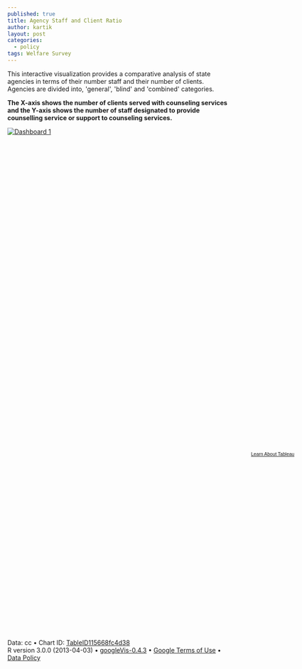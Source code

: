```yaml
---
published: true
title: Agency Staff and Client Ratio
author: kartik
layout: post
categories: 
  - policy
tags: Welfare Survey
---
```


This interactive visualization provides a comparative analysis of state agencies in terms of their number staff and their number of clients. Agencies are divided into, 'general', 'blind' and 'combined' categories.

**The X-axis shows the number of clients served with counseling services and the Y-axis shows the number of staff designated to provide counselling service or support to counseling services.**




<script type='text/javascript' src='http://public.tableausoftware.com/javascripts/api/viz_v1.js'></script><div class='tableauPlaceholder' style='width: 654px; height: 728px;'><noscript><a href='#'><img alt='Dashboard 1 ' src='http:&#47;&#47;public.tableausoftware.com&#47;static&#47;images&#47;Co&#47;CounselingStaff&#47;Dashboard1&#47;1_rss.png' style='border: none' /></a></noscript><object class='tableauViz' width='654' height='728' style='display:none;'><param name='host_url' value='http%3A%2F%2Fpublic.tableausoftware.com%2F' /> <param name='site_root' value='' /><param name='name' value='CounselingStaff&#47;Dashboard1' /><param name='tabs' value='no' /><param name='toolbar' value='yes' /><param name='static_image' value='http:&#47;&#47;public.tableausoftware.com&#47;static&#47;images&#47;Co&#47;CounselingStaff&#47;Dashboard1&#47;1.png' / > <param name='animate_transition' value='yes' /><param name='display_static_image' value='yes' /><param name='display_spinner' value='yes' /><param name='display_overlay' value='yes' /><param name='display_count' value='yes' /></object></div><div style='width:654px;height:22px;padding:0px 10px 0px 0px;color:black;font:normal 8pt verdana,helvetica,arial,sans-serif;'><div style='float:right; padding-right:8px;'><a href='http://www.tableausoftware.com/public/about-tableau-products?ref=http://public.tableausoftware.com/views/CounselingStaff/Dashboard1' target='_blank'>Learn About Tableau</a></div></div>
  


<script type="text/javascript">
 
// jsData 
function gvisDataTableID115668fc4d38 () {
  var data = new google.visualization.DataTable();
  var datajson =
[
 [
 "Alabama",
"Combined",
5429,
502 
],
[
 "Alaska",
"Combined",
2751,
76 
],
[
 "American Samoa",
"Combined",
217,
14 
],
[
 "Arizona",
"Combined",
15601,
291 
],
[
 "Arkansas",
"Blind",
937,
56 
],
[
 "California",
"Combined",
58329,
1300 
],
[
 "Colorado",
"Combined",
16414,
189 
],
[
 "Connecticut",
"Blind",
293,
21 
],
[
 "Connecticut",
"General",
6345,
130 
],
[
 "Delaware",
"Blind",
182,
9 
],
[
 "Delaware",
"General",
10358,
55 
],
[
 "District of Columbia",
"Combined",
283,
61 
],
[
 "Florida",
"Blind",
726,
168 
],
[
 "Florida",
"General",
53498,
696 
],
[
 "Georgia",
"Combined",
26170,
764 
],
[
 "Guam",
"Combined",
67,
13 
],
[
 "Hawaii",
"Combined",
1549,
65 
],
[
 "Idaho",
"Blind",
55,
28 
],
[
 "Idaho",
"General",
10033,
122 
],
[
 "Illinois",
"Combined",
28662,
448 
],
[
 "Indiana",
"Combined",
18063,
266 
],
[
 "Iowa",
"Blind",
253,
28 
],
[
 "Iowa",
"General",
32629,
194 
],
[
 "Kansas",
"Combined",
10861,
123 
],
[
 "Kentucky",
"General",
29311,
316 
],
[
 "Kentucky",
"Blind",
1334,
43 
],
[
 "Louisiana",
"Combined",
25937,
242 
],
[
 "Maine",
"General",
6187,
117 
],
[
 "Maine",
"Blind",
346,
25 
],
[
 "Maryland",
"Combined",
19950,
338 
],
[
 "Massachusetts",
"Blind",
1017,
89 
],
[
 "Massachusetts",
"General",
11712,
373 
],
[
 "Michigan",
"Blind",
1501,
78 
],
[
 "Michigan",
"General",
33648,
439 
],
[
 "Minnesota",
"General",
12172,
308 
],
[
 "Minnesota",
"Blind",
177,
43 
],
[
 "Mississippi",
"Combined",
18151,
462 
],
[
 "Missouri",
"General",
17340,
250 
],
[
 "Missouri",
"Blind",
1113,
74 
],
[
 "Montana",
"Combined",
5650,
80 
],
[
 "Nebraska",
"Blind",
520,
38 
],
[
 "Nebraska",
"General",
3426,
157 
],
[
 "Nevada",
"Combined",
5303,
101 
],
[
 "New Hampshire",
"Combined",
1707,
76 
],
[
 "New Jersey",
"Blind",
1508,
67 
],
[
 "New Jersey",
"General",
23916,
218 
],
[
 "New Mexico",
"Blind",
243,
40 
],
[
 "New Mexico",
"General",
7816,
117 
],
[
 "New York",
"Blind",
279,
85 
],
[
 "New York",
"General",
70559,
617 
],
[
 "North Carolina",
"Blind",
2773,
152 
],
[
 "North Carolina",
"General",
52708,
743 
],
[
 "North Dakota",
"Combined",
4785,
75 
],
[
 "Northern Marianas",
"Combined",
174,
7 
],
[
 "Ohio",
"Combined",
16361,
385 
],
[
 "Oklahoma",
"Combined",
17966,
319 
],
[
 "Oregon",
"Blind",
466,
41 
],
[
 "Oregon",
"General",
11854,
200 
],
[
 "Pennsylvania",
"Combined",
21179,
820 
],
[
 "Puerto Rico",
"Combined",
23901,
841 
],
[
 "Rhode Island",
"Combined",
6192,
59 
],
[
 "South Carolina",
"Blind",
532,
84 
],
[
 "South Carolina",
"General",
13556,
713 
],
[
 "South Dakota",
"Blind",
486,
13 
],
[
 "South Dakota",
"General",
4522,
58 
],
[
 "Tennessee",
"Combined",
14440,
523 
],
[
 "Texas",
"Blind",
7851,
364 
],
[
 "Texas",
"General",
56961,
1109 
],
[
 "Utah",
"Combined",
8281,
242 
],
[
 "Vermont",
"Blind",
194,
9 
],
[
 "Vermont",
"General",
6773,
94 
],
[
 "Virgin Islands",
"Combined",
249,
18 
],
[
 "Virginia",
"Blind",
767,
80 
],
[
 "Virginia",
"General",
21495,
443 
],
[
 "Washington",
"Blind",
356,
48 
],
[
 "Washington",
"General",
14058,
246 
],
[
 "West Virginia",
"Combined",
4893,
263 
],
[
 "Wisconsin",
"Combined",
29352,
252 
],
[
 "Wyoming",
"Combined",
3800,
54 
] 
];
data.addColumn('string','State.Name');
data.addColumn('string','Agency');
data.addColumn('number','Client');
data.addColumn('number','Staff');
data.addRows(datajson);
return(data);
}
 
// jsDrawChart
function drawChartTableID115668fc4d38() {
  var data = gvisDataTableID115668fc4d38();
  var options = {};
options["allowHtml"] = true;
options["height"] =    400;
options["width"] = 650;

     var chart = new google.visualization.Table(
       document.getElementById('TableID115668fc4d38')
     );
     chart.draw(data,options);
    

}
  
 
// jsDisplayChart
(function() {
  var pkgs = window.__gvisPackages = window.__gvisPackages || [];
  var callbacks = window.__gvisCallbacks = window.__gvisCallbacks || [];
  var chartid = "table";

  // Manually see if chartid is in pkgs (not all browsers support Array.indexOf)
  var i, newPackage = true;
  for (i = 0; newPackage && i < pkgs.length; i++) {
    if (pkgs[i] === chartid)
      newPackage = false;
  }
  if (newPackage)
    pkgs.push(chartid);

  // Add the drawChart function to the global list of callbacks
  callbacks.push(drawChartTableID115668fc4d38);
})();
function displayChartTableID115668fc4d38() {
  var pkgs = window.__gvisPackages = window.__gvisPackages || [];
  var callbacks = window.__gvisCallbacks = window.__gvisCallbacks || [];
  window.clearTimeout(window.__gvisLoad);
  // The timeout is set to 100 because otherwise the container div we are
  // targeting might not be part of the document yet
  window.__gvisLoad = setTimeout(function() {
    var pkgCount = pkgs.length;
    google.load("visualization", "1", { packages:pkgs, callback: function() {
      if (pkgCount != pkgs.length) {
        // Race condition where another setTimeout call snuck in after us; if
        // that call added a package, we must not shift its callback
        return;
      }
      while (callbacks.length > 0)
        callbacks.shift()();
    } });
  }, 100);
}
 
// jsFooter
 </script>
 
<!-- jsChart -->  
<script type="text/javascript" src="https://www.google.com/jsapi?callback=displayChartTableID115668fc4d38"></script>
 
<!-- divChart -->
  
<div id="TableID115668fc4d38"
  style="width: 600px; height: 400px;">
</div>
 <div><span>Data: cc &#8226; Chart ID: <a href="Chart_TableID115668fc4d38.html">TableID115668fc4d38</a></span><br /> 
<span> 
R version 3.0.0 (2013-04-03) &#8226; <a href="http://code.google.com/p/google-motion-charts-with-r/">googleVis-0.4.3</a>
&#8226; <a href="https://developers.google.com/terms/">Google Terms of Use</a> &#8226; <a href="https://google-developers.appspot.com/chart/interactive/docs/gallery/table.html#Data_Policy">Data Policy</a>
</span></div>